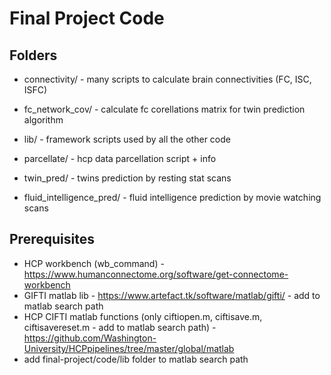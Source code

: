 # Final Project Code

## Folders

- connectivity/ - many scripts to calculate brain connectivities (FC, ISC, ISFC)

- fc_network_cov/ - calculate fc corellations matrix for twin prediction algorithm

- lib/ - framework scripts used by all the other code

- parcellate/ - hcp data parcellation script + info

- twin_pred/ - twins prediction by resting stat scans

- fluid_intelligence_pred/ - fluid intelligence prediction by movie watching scans

## Prerequisites
 - HCP workbench (wb_command) -  https://www.humanconnectome.org/software/get-connectome-workbench
 - GIFTI matlab lib - https://www.artefact.tk/software/matlab/gifti/ - add to matlab search path 
 - HCP CIFTI matlab functions (only ciftiopen.m, ciftisave.m, ciftisavereset.m - add to matlab search path) - https://github.com/Washington-University/HCPpipelines/tree/master/global/matlab 
- add final-project/code/lib folder to matlab search path
